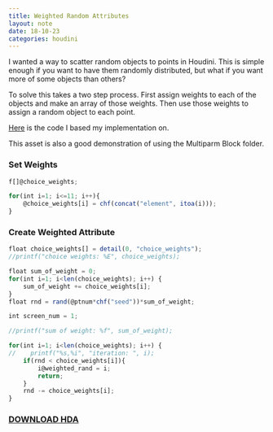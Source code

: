 ```yaml
---
title: Weighted Random Attributes
layout: note
date: 18-10-23
categories: houdini
---
```


I wanted a way to scatter random objects to points in Houdini. This is simple enough if you want to have them randomly distributed, but what if you want more of some objects than others?

To solve this takes a two step process. First assign weights to each of the objects and make an array of those weights. Then use those weights to assign a random object to each point.

[Here](https://stackoverflow.com/questions/1761626/weighted-random-numbers) is the code I based my implementation on.

This asset is also a good demonstration of using the Multiparm Block folder.

### Set Weights
```javascript
f[]@choice_weights;

for(int i=1; i<=11; i++){
    @choice_weights[i] = chf(concat("element", itoa(i)));
}
```
### Create Weighted Attribute
```javascript
float choice_weights[] = detail(0, "choice_weights");
//printf("choice weights: %E", choice_weights);

float sum_of_weight = 0;
for(int i=1; i<len(choice_weights); i++) {
    sum_of_weight += choice_weights[i];
}
float rnd = rand(@ptnum*chf("seed"))*sum_of_weight;

int screen_num = 1;

//printf("sum of weight: %f", sum_of_weight);

for(int i=1; i<len(choice_weights); i++) {
//    printf("%s,%i", "iteration: ", i);
    if(rnd < choice_weights[i]){
        i@weighted_rand = i;
        return;
    }
    rnd -= choice_weights[i];
}
```

### [DOWNLOAD HDA](/assets/projects/houdini/com_carbonvfx__weighted_rand.hda.zip)